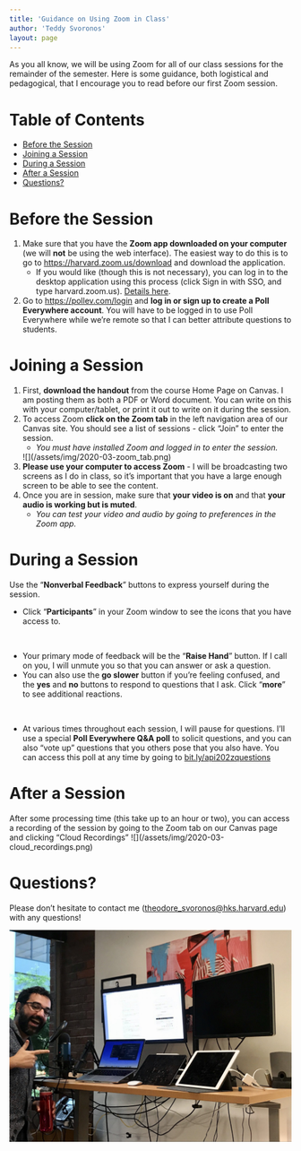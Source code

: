 ```yaml
---
title: 'Guidance on Using Zoom in Class'
author: 'Teddy Svoronos'
layout: page
---
```


As you all know, we will be using Zoom for all of our class sessions for the remainder of the semester. Here is some guidance, both logistical and pedagogical, that I encourage you to read before our first Zoom session.
<h1 id="table-of-contents">Table of Contents</h1>
<div class="TOC">
<ul>
 	<li><a href="#before-the-session">Before the Session</a></li>
 	<li><a href="#joining-a-session">Joining a Session</a></li>
 	<li><a href="#during-a-session">During a Session</a></li>
 	<li><a href="#after-a-session">After a Session</a></li>
 	<li><a href="#questions">Questions?</a></li>
</ul>
</div>
<h1 id="before-the-session">Before the Session</h1>
<ol>
 	<li>Make sure that you have the <strong>Zoom app downloaded on your computer</strong> (we will <strong>not</strong> be using the web interface). The easiest way to do this is to go to <a href="https://harvard.zoom.us/download">https://harvard.zoom.us/download</a> and download the application.
<ul>
 	<li>If you would like (though this is not necessary), you can log in to the desktop application using this process (click Sign in with SSO, and type harvard.zoom.us). <a href="https://harvard.service-now.com/ithelp?id=kb_article&amp;sys_id=2b591402db367704dffdbc32ba9619ff">Details here</a>.</li>
</ul>
</li>
 	<li>Go to <a href="https://pollev.com/login">https://pollev.com/login</a> and <strong>log in or sign up to create a Poll Everywhere account</strong>. You will have to be logged in to use Poll Everywhere while we’re remote so that I can better attribute questions to students.</li>
</ol>
<h1 id="joining-a-session">Joining a Session</h1>
<ol>
 	<li>First, <strong>download the handout</strong> from the course Home Page on Canvas. I am posting them as both a PDF or Word document. You can write on this with your computer/tablet, or print it out to write on it during the session.</li>
 	<li>To access Zoom <strong>click on the Zoom tab</strong> in the left navigation area of our Canvas site. You should see a list of sessions - click “Join” to enter the session.
<ul>
 	<li><em>You must have installed Zoom and logged in to enter the session.</em></li>
</ul>
![](/assets/img/2020-03-zoom_tab.png)
</li>
 	<li><strong>Please use your computer to access Zoom</strong> - I will be broadcasting two screens as I do in class, so it’s important that you have a large enough screen to be able to see the content.</li>
 	<li>Once you are in session, make sure that <strong>your video is on</strong> and that <strong>your audio is working but is muted</strong>.
<ul>
 	<li><em>You can test your video and audio by going to preferences in the Zoom app.</em></li>
</ul>
</li>
</ol>
<h1 id="during-a-session">During a Session</h1>
Use the “<strong>Nonverbal Feedback</strong>” buttons to express yourself during the session.
<ul>
 	<li>Click “<strong>Participants</strong>” in your Zoom window to see the icons that you have access to.
<figure><img src="https://assets.zoom.us/images/en-us/desktop/generic/participants-button.png" alt="" /></figure>
</li>
 	<li>Your primary mode of feedback will be the “<strong>Raise Hand</strong>” button. If I call on you, I will unmute you so that you can answer or ask a question.</li>
 	<li>You can also use the <strong>go slower</strong> button if you’re feeling confused, and the <strong>yes</strong> and <strong>no</strong> buttons to respond to questions that I ask. Click “<strong>more</strong>” to see additional reactions.
<figure><img src="https://assets.zoom.us/images/en-us/desktop/generic/in-meeting/participants-list-status-icons.png" alt="" /></figure>
</li>
 	<li>At various times throughout each session, I will pause for questions. I’ll use a special <strong>Poll Everywhere Q&amp;A poll</strong> to solicit questions, and you can also “vote up” questions that you others pose that you also have. You can access this poll at any time by going to <a href="http://bit.ly/api202zquestions">bit.ly/api202zquestions</a></li>
</ul>
<h1 id="after-a-session">After a Session</h1>
After some processing time (this take up to an hour or two), you can access a recording of the session by going to the Zoom tab on our Canvas page and clicking “Cloud Recordings”
![](/assets/img/2020-03-cloud_recordings.png)
<h1 id="questions">Questions?</h1>
Please don’t hesitate to contact me (<a href="mailto:theodore_svoronos@hks.harvard.edu">theodore_svoronos@hks.harvard.edu</a>) with any questions!

![](/assets/img/2020-03-zoom-setup.jpeg)